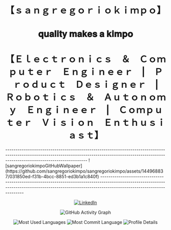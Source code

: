 <h1 align="center">【﻿ｓａｎｇｒｅｇｏｒｉｏｋｉｍｐｏ】</h1>
<h1 align="center">𝐪𝐮𝐚𝐥𝐢𝐭𝐲 𝐦𝐚𝐤𝐞𝐬 𝐚 𝐤𝐢𝐦𝐩𝐨</h1>
<h1 align="center">【﻿Ｅｌｅｃｔｒｏｎｉｃｓ　＆　Ｃｏｍｐｕｔｅｒ　Ｅｎｇｉｎｅｅｒ　|　Ｐｒｏｄｕｃｔ　Ｄｅｓｉｇｎｅｒ　|　Ｒｏｂｏｔｉｃｓ　＆　Ａｕｔｏｎｏｍｙ　Ｅｎｇｉｎｅｅｒ　|　Ｃｏｍｐｕｔｅｒ　Ｖｉｓｉｏｎ　Ｅｎｔｈｕｓｉａｓｔ】</h1>
----------------------------------------------------------------------------------------------------------------------------------------------------------------------------------------------------
![sangregoriokimpoGitHubWallpaper](https://github.com/sangregoriokimpo/sangregoriokimpo/assets/144968837/031850ed-f31b-4bcc-8851-ed3b1a1c840f)
----------------------------------------------------------------------------------------------------------------------------------------------------------------------------------------------------

<p align="center">
  <a href="https://linkedin.com/in/gregory-jabido" target="_blank"><img src="https://img.shields.io/badge/LinkedIn-%230077B5.svg?&style=flat-square&logo=linkedin&logoColor=white" alt="LinkedIn"></a>
</p>

<p align="center">
  <img src="https://activity-graph.herokuapp.com/graph?username=sangregoriokimpo&theme=react-dark" alt="GitHub Activity Graph">
</p>

<p align="center">
  <img src="http://github-profile-summary-cards.vercel.app/api/cards/repos-per-language?username=sangregoriokimpo&theme=github_dark" alt="Most Used Languages">
  <img src="http://github-profile-summary-cards.vercel.app/api/cards/most-commit-language?username=sangregoriokimpo&theme=github_dark" alt="Most Commit Language">
  <img src="http://github-profile-summary-cards.vercel.app/api/cards/profile-details?username=sangregoriokimpo&theme=github_dark" alt="Profile Details">
</p>





